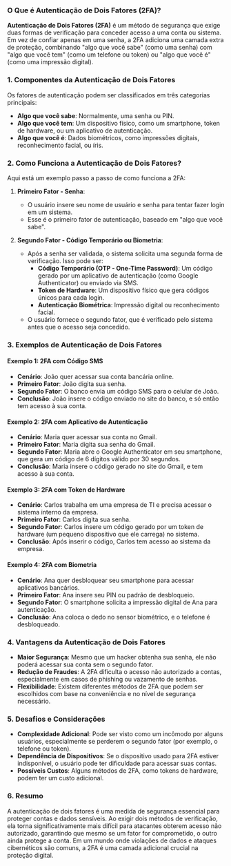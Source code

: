 ### O Que é Autenticação de Dois Fatores (2FA)?

**Autenticação de Dois Fatores (2FA)** é um método de segurança que exige duas formas de verificação para conceder acesso a uma conta ou sistema. Em vez de confiar apenas em uma senha, a 2FA adiciona uma camada extra de proteção, combinando "algo que você sabe" (como uma senha) com "algo que você tem" (como um telefone ou token) ou "algo que você é" (como uma impressão digital).

### 1. **Componentes da Autenticação de Dois Fatores**
Os fatores de autenticação podem ser classificados em três categorias principais:

- **Algo que você sabe**: Normalmente, uma senha ou PIN.
- **Algo que você tem**: Um dispositivo físico, como um smartphone, token de hardware, ou um aplicativo de autenticação.
- **Algo que você é**: Dados biométricos, como impressões digitais, reconhecimento facial, ou íris.

### 2. **Como Funciona a Autenticação de Dois Fatores?**
Aqui está um exemplo passo a passo de como funciona a 2FA:

1. **Primeiro Fator - Senha**:
   - O usuário insere seu nome de usuário e senha para tentar fazer login em um sistema.
   - Esse é o primeiro fator de autenticação, baseado em "algo que você sabe".

2. **Segundo Fator - Código Temporário ou Biometria**:
   - Após a senha ser validada, o sistema solicita uma segunda forma de verificação. Isso pode ser:
     - **Código Temporário (OTP - One-Time Password)**: Um código gerado por um aplicativo de autenticação (como Google Authenticator) ou enviado via SMS.
     - **Token de Hardware**: Um dispositivo físico que gera códigos únicos para cada login.
     - **Autenticação Biométrica**: Impressão digital ou reconhecimento facial.
   - O usuário fornece o segundo fator, que é verificado pelo sistema antes que o acesso seja concedido.

### 3. **Exemplos de Autenticação de Dois Fatores**

#### **Exemplo 1: 2FA com Código SMS**
- **Cenário**: João quer acessar sua conta bancária online.
- **Primeiro Fator**: João digita sua senha.
- **Segundo Fator**: O banco envia um código SMS para o celular de João.
- **Conclusão**: João insere o código enviado no site do banco, e só então tem acesso à sua conta.

#### **Exemplo 2: 2FA com Aplicativo de Autenticação**
- **Cenário**: Maria quer acessar sua conta no Gmail.
- **Primeiro Fator**: Maria digita sua senha do Gmail.
- **Segundo Fator**: Maria abre o Google Authenticator em seu smartphone, que gera um código de 6 dígitos válido por 30 segundos.
- **Conclusão**: Maria insere o código gerado no site do Gmail, e tem acesso à sua conta.

#### **Exemplo 3: 2FA com Token de Hardware**
- **Cenário**: Carlos trabalha em uma empresa de TI e precisa acessar o sistema interno da empresa.
- **Primeiro Fator**: Carlos digita sua senha.
- **Segundo Fator**: Carlos insere um código gerado por um token de hardware (um pequeno dispositivo que ele carrega) no sistema.
- **Conclusão**: Após inserir o código, Carlos tem acesso ao sistema da empresa.

#### **Exemplo 4: 2FA com Biometria**
- **Cenário**: Ana quer desbloquear seu smartphone para acessar aplicativos bancários.
- **Primeiro Fator**: Ana insere seu PIN ou padrão de desbloqueio.
- **Segundo Fator**: O smartphone solicita a impressão digital de Ana para autenticação.
- **Conclusão**: Ana coloca o dedo no sensor biométrico, e o telefone é desbloqueado.

### 4. **Vantagens da Autenticação de Dois Fatores**
- **Maior Segurança**: Mesmo que um hacker obtenha sua senha, ele não poderá acessar sua conta sem o segundo fator.
- **Redução de Fraudes**: A 2FA dificulta o acesso não autorizado a contas, especialmente em casos de phishing ou vazamento de senhas.
- **Flexibilidade**: Existem diferentes métodos de 2FA que podem ser escolhidos com base na conveniência e no nível de segurança necessário.

### 5. **Desafios e Considerações**
- **Complexidade Adicional**: Pode ser visto como um incômodo por alguns usuários, especialmente se perderem o segundo fator (por exemplo, o telefone ou token).
- **Dependência de Dispositivos**: Se o dispositivo usado para 2FA estiver indisponível, o usuário pode ter dificuldade para acessar suas contas.
- **Possíveis Custos**: Alguns métodos de 2FA, como tokens de hardware, podem ter um custo adicional.

### 6. **Resumo**
A autenticação de dois fatores é uma medida de segurança essencial para proteger contas e dados sensíveis. Ao exigir dois métodos de verificação, ela torna significativamente mais difícil para atacantes obterem acesso não autorizado, garantindo que mesmo se um fator for comprometido, o outro ainda protege a conta. Em um mundo onde violações de dados e ataques cibernéticos são comuns, a 2FA é uma camada adicional crucial na proteção digital.